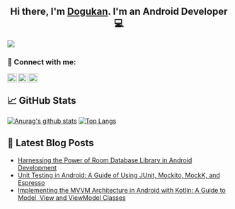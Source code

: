 <h2 align="center">
Hi there, I'm <a href="https://www.dogukanince.com/" target="_blank" rel="noreferrer">Dogukan</a>. I'm an Android Developer 💻
</h2> 

![](https://komarev.com/ghpvc/?username=dogukanincee&label=Profile+Views)

### 🤝 Connect with me:

<a href="https://www.linkedin.com/in/dogukanincee/"><img align="left" src="https://raw.githubusercontent.com/yushi1007/yushi1007/main/images/linkedin.svg" alt="Yu Shi | LinkedIn" width="21px"/></a>
<a href="https://instagram.com/dogukanince1997"><img align="left" src="https://raw.githubusercontent.com/yushi1007/yushi1007/main/images/instagram.svg" alt="Yu Shi | Instagram" width="21px"/></a>
<a href="https://dogukanincee.medium.com/"><img align="left" src="https://raw.githubusercontent.com/yushi1007/yushi1007/main/images/medium.svg" alt="Yu Shi | Medium" width="21px"/></a>
</br>

## 📈 GitHub Stats 

[![Anurag's github stats](https://github-readme-stats.vercel.app/api?username=dogukanincee)](https://github.com/dogukanincee)    [![Top Langs](https://github-readme-stats.vercel.app/api/top-langs/?username=dogukanincee&layout=compact)](https://github.com/dogukanincee)

## 📝 Latest Blog Posts


- [Harnessing the Power of Room Database Library in Android Development]([https://dogukanincee.medium.com/unit-testing-in-android-a-guide-of-using-junit-mockito-mockk-and-espresso-d7a47819ada5](https://dogukanincee.medium.com/harnessing-the-power-of-room-database-library-in-android-development-4f6b97befb49))
- [Unit Testing in Android: A Guide of Using JUnit, Mockito, MockK, and Espresso](https://dogukanincee.medium.com/unit-testing-in-android-a-guide-of-using-junit-mockito-mockk-and-espresso-d7a47819ada5)
- [Implementing the MVVM Architecture in Android with Kotlin: A Guide to Model, View and ViewModel Classes](https://dogukanincee.medium.com/implementing-the-mvvm-architecture-in-android-a-guide-to-model-view-and-viewmodel-classes-dbcb72f07337)
